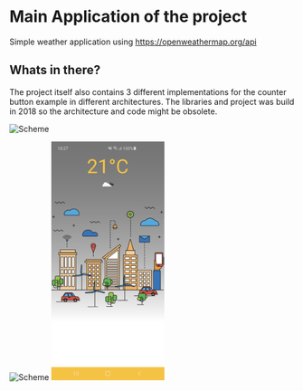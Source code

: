 # Main Application of the project

Simple weather application using https://openweathermap.org/api

## Whats in there?

The project itself also contains 3 different implementations for the counter button example in different architectures. The libraries and project was build in 2018 so the
architecture and code might be obsolete.


![Scheme](images/weather_app.gif)

![Scheme]()
<img src="images/night_background.png" width="200">